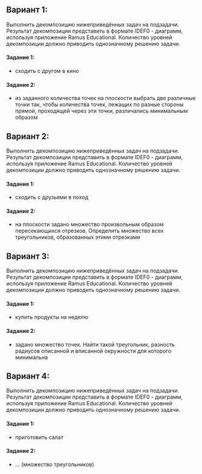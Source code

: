 ## Вариант 1:
Выполнить декомпозицию нижеприведённых задач на подзадачи. Результат декомпозиции представить в формате IDEF0 - диаграмм, используя приложение Ramus Educational. Количество уровней декомпозиции должно приводить однозначному решению задачи.

#### Задание 1:
- сходить с другом в кино

#### Задание 2:
- из заданного количества точек на плоскости выбрать две различные точки так, чтобы количества точек, лежащих по разные стороны прямой, проходящей через эти точки, различались минимальным образом

## Вариант 2:
Выполнить декомпозицию нижеприведённых задач на подзадачи. Результат декомпозиции представить в формате IDEF0 - диаграмм, используя приложение Ramus Educational. Количество уровней декомпозиции должно приводить однозначному решению задачи.

#### Задание 1:
- cходить с друзьями в поход

#### Задание 2:
- на плоскости задано множество произвольным образом пересекающихся отрезков. Определить множество всех треугольников, образованных этими отрезками

## Вариант 3:
Выполнить декомпозицию нижеприведённых задач на подзадачи. Результат декомпозиции представить в формате IDEF0 - диаграмм, используя приложение Ramus Educational. Количество уровней декомпозиции должно приводить однозначному решению задачи.

#### Задание 1:
- купить продукты на неделю

#### Задание 2:
- задано множество точек. Найти такой треугольник, разность радиусов описанной и вписанной окружности для которого минимальна

## Вариант 4:
Выполнить декомпозицию нижеприведённых задач на подзадачи. Результат декомпозиции представить в формате IDEF0 - диаграмм, используя приложение Ramus Educational. Количество уровней декомпозиции должно приводить однозначному решению задачи.

#### Задание 1:
- приготовить салат

#### Задание 2:
- ... (множество треугольников)
